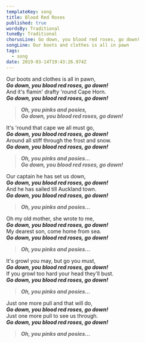 ```yaml
---
templateKey: song
title: Blood Red Roses
published: true
wordsBy: Traditional
tuneBy: Traditional
chorusLine: Go down, you blood red roses, go down!
songLine: Our boots and clothes is all in pawn
tags:
  - song
date: 2019-03-14T19:43:26.974Z
---
```

Our boots and clothes is all in pawn,\
***Go down, you blood red roses, go down!***\
And it's flamin' drafty 'round Cape Horn.\
***Go down, you blood red roses, go down!***

> ***Oh, you pinks and posies,***\
> ***Go down, you blood red roses, go down!***

It's 'round that cape we all must go,\
***Go down, you blood red roses, go down!***\
Around all stiff through the frost and snow.\
***Go down, you blood red roses, go down!***

> ***Oh, you pinks and posies...***\
> ***Go down, you blood red roses, go down!***

Our captain he has set us down,\
***Go down, you blood red roses, go down!***\
And he has sailed till Auckland town.\
***Go down, you blood red roses, go down!***

> ***Oh, you pinks and posies...***

Oh my old mother, she wrote to me,\
***Go down, you blood red roses, go down!***\
My dearest son, come home from sea.\
***Go down, you blood red roses, go down!***

> ***Oh, you pinks and posies...***

It's growl you may, but go you must,\
***Go down, you blood red roses, go down!***\
If you growl too hard your head they'll bust.\
***Go down, you blood red roses, go down!***

> ***Oh, you pinks and posies...***

Just one more pull and that will do,\
***Go down, you blood red roses, go down!***\
Just one more pull to see us through.\
***Go down, you blood red roses, go down!***

> ***Oh, you pinks and posies...***
